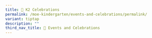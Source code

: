 ```yaml
---
title: 🎉 K2 Celebrations
permalink: /moe-kindergarten/events-and-celebrations/permalink/
variant: tiptap
description: ""
third_nav_title: 🎉 Events and Celebrations
---
```

